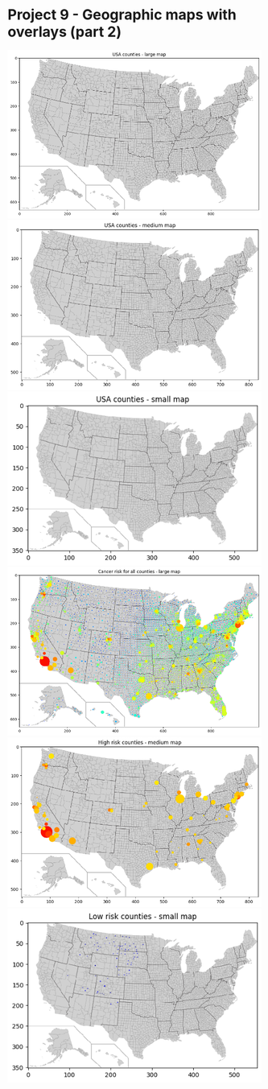 # Project 9 - Geographic maps with overlays (part 2)
![](../figures/Project9_fig1.png) \
![](../figures/Project9_fig2.png) \
![](../figures/Project9_fig3.png) \
![](../figures/Project9_fig4.png) \
![](../figures/Project9_fig5.png) \
![](../figures/Project9_fig6.png)